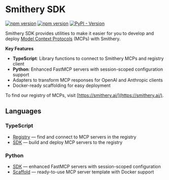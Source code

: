 # Smithery SDK

[![npm version](https://img.shields.io/npm/v/%40smithery%2Fsdk?style=flat-square)](https://www.npmjs.com/package/@smithery/sdk) 
[![npm version](https://img.shields.io/npm/v/%40smithery%2Fregistry?style=flat-square)](https://www.npmjs.com/package/@smithery/registry) 
[![PyPI - Version](https://img.shields.io/pypi/v/smithery?style=flat-square)](https://pypi.org/project/smithery/)


Smithery SDK provides utilities to make it easier for you to develop and deploy [Model Context Protocols](https://modelcontextprotocol.io/) (MCPs) with Smithery.

**Key Features**

- **TypeScript**: Library functions to connect to Smithery MCPs and registry client
- **Python**: Enhanced FastMCP servers with session-scoped configuration support
- Adapters to transform MCP responses for OpenAI and Anthropic clients
- Docker-ready scaffolding for easy deployment

To find our registry of MCPs, visit [https://smithery.ai/](https://smithery.ai/).

## Languages

### TypeScript
- [Registry](typescript/registry/README.md) — find and connect to MCP servers in the registry
- [SDK](typescript/sdk/README.md) — build and deploy MCP servers to the registry

### Python
- [SDK](python/README.md) — enhanced FastMCP servers with session-scoped configuration
- [Scaffold](python/scaffold/) — ready-to-use MCP server template with Docker support